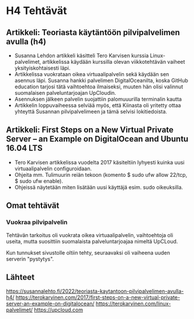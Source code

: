 # H4 Tehtävät

## Artikkeli: Teoriasta käytäntöön pilvipalvelimen avulla (h4)
- Susanna Lehdon artikkeli käsitteli Tero Karvisen kurssia Linux-palvelimet, artikkelissa käydään kurssilla olevan viikkotehtävän vaiheet yksityiskohtaisesti läpi.
- Artikkelissa vuokrataan oikea virtuaalipalvelin sekä käydään sen asennus läpi. Susanna hankki palvelimen DigitalOceanilta, koska GitHub education tarjosi tätä vaihtoehtoa ilmaiseksi, muuten hän olisi valinnut suomalaisen palveluntarjoajan UpCloudin.
- Asennuksen jälkeen palvelin suojattiin palomuuurilla terminalin kautta
- Artikkelin loppuvaiheessa selviää myös, että Kiinasta oli yritetty ottaa yhteyttä Susannan pilvipalvelimeen ja tämä selvisi lokitiedoista.

## Artikkeli: First Steps on a New Virtual Private Server – an Example on DigitalOcean and Ubuntu 16.04 LTS
- Tero Karvisen artikkelissa vuodelta 2017 käsiteltiin lyhyesti kuinka uusi virtuaalipalvelin configuroidaan.
- Ohjeita mm. Tulimuurin reiän tekoon (komento $ sudo ufw allow 22/tcp, $ sudo ufw enable).
- Ohjeissä näytetään miten lisätään uusi käyttäjä esim. sudo oikeuksilla.

## Omat tehtävät
### Vuokraa pilvipalvelin
Tehtävän tarkoitus oli vuokrata oikea virtuaalipalvelin, vaihtoehtoja oli useita, mutta suosittiin suomalaista palveluntarjoajaa nimeltä UpCLoud.

Kun tunnukset sivustolle oltiin tehty, seuraavaksi oli vaiheena uuden serverin "pystytys". 


## Lähteet
https://susannalehto.fi/2022/teoriasta-kaytantoon-pilvipalvelimen-avulla-h4/
https://terokarvinen.com/2017/first-steps-on-a-new-virtual-private-server-an-example-on-digitalocean/
https://terokarvinen.com/linux-palvelimet/
https://upcloud.com
